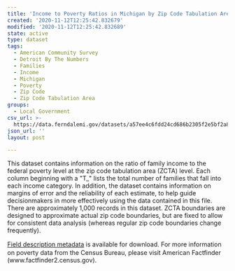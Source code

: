 ```yaml
---
title: 'Income to Poverty Ratios in Michigan by Zip Code Tabulation Area, 2013'
created: '2020-11-12T12:25:42.832679'
modified: '2020-11-12T12:25:42.832689'
state: active
type: dataset
tags:
  - American Community Survey
  - Detroit By The Numbers
  - Families
  - Income
  - Michigan
  - Poverty
  - Zip Code
  - Zip Code Tabulation Area
groups:
  - Local Government
csv_url: >-
  https://data.ferndalemi.gov/datasets/a57ee4c6fdd24cd686b2305f2e5bf2a8_0.csv?outSR=%7B%22latestWkid%22%3A2898%2C%22wkid%22%3A2898%7D
json_url: ''
layout: post

---
```

<p>This dataset contains information on the ratio of family income to the 
federal poverty level at the zip code tabulation area (ZCTA) level. Each column 
beginning with a &quot;T_&quot; lists the total number of families that fall into each 
income category. In addition, the dataset contains information on margins of 
error and the reliability of each estimate, to help guide decisionmakers in more 
effectively using the data contained in this file. There are approximately 1,000 
records in this dataset. ZCTA boundaries are designed to approximate actual zip 
code boundaries, but are fixed to allow for consistent data analysis (whereas 
regular zip code boundaries change frequently).</p>
<p><a href='http://datadrivendetroit.org/web_ftp/motorcitymapping/Metadata/Poverty/ACS_2013_Poverty_Metadata_ZCTA.xls' style='line-height: 1.38461538461538;' target='_blank'>Field description metadata</a> is available for download. For more 
information on poverty data from the Census Bureau, please visit American 
Factfinder (www.factfinder2.census.gov).</p>
